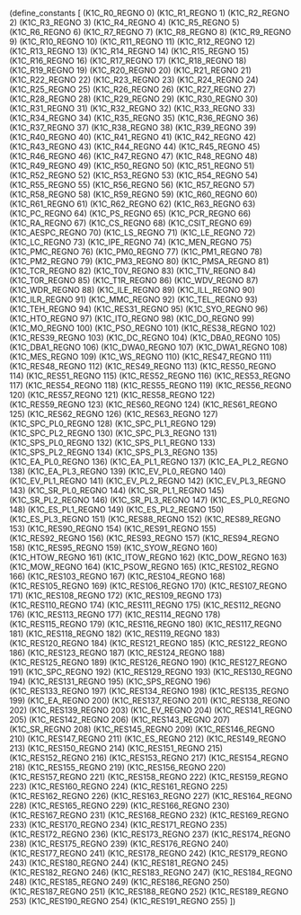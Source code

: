 (define_constants [
  (K1C_R0_REGNO 0)
  (K1C_R1_REGNO 1)
  (K1C_R2_REGNO 2)
  (K1C_R3_REGNO 3)
  (K1C_R4_REGNO 4)
  (K1C_R5_REGNO 5)
  (K1C_R6_REGNO 6)
  (K1C_R7_REGNO 7)
  (K1C_R8_REGNO 8)
  (K1C_R9_REGNO 9)
  (K1C_R10_REGNO 10)
  (K1C_R11_REGNO 11)
  (K1C_R12_REGNO 12)
  (K1C_R13_REGNO 13)
  (K1C_R14_REGNO 14)
  (K1C_R15_REGNO 15)
  (K1C_R16_REGNO 16)
  (K1C_R17_REGNO 17)
  (K1C_R18_REGNO 18)
  (K1C_R19_REGNO 19)
  (K1C_R20_REGNO 20)
  (K1C_R21_REGNO 21)
  (K1C_R22_REGNO 22)
  (K1C_R23_REGNO 23)
  (K1C_R24_REGNO 24)
  (K1C_R25_REGNO 25)
  (K1C_R26_REGNO 26)
  (K1C_R27_REGNO 27)
  (K1C_R28_REGNO 28)
  (K1C_R29_REGNO 29)
  (K1C_R30_REGNO 30)
  (K1C_R31_REGNO 31)
  (K1C_R32_REGNO 32)
  (K1C_R33_REGNO 33)
  (K1C_R34_REGNO 34)
  (K1C_R35_REGNO 35)
  (K1C_R36_REGNO 36)
  (K1C_R37_REGNO 37)
  (K1C_R38_REGNO 38)
  (K1C_R39_REGNO 39)
  (K1C_R40_REGNO 40)
  (K1C_R41_REGNO 41)
  (K1C_R42_REGNO 42)
  (K1C_R43_REGNO 43)
  (K1C_R44_REGNO 44)
  (K1C_R45_REGNO 45)
  (K1C_R46_REGNO 46)
  (K1C_R47_REGNO 47)
  (K1C_R48_REGNO 48)
  (K1C_R49_REGNO 49)
  (K1C_R50_REGNO 50)
  (K1C_R51_REGNO 51)
  (K1C_R52_REGNO 52)
  (K1C_R53_REGNO 53)
  (K1C_R54_REGNO 54)
  (K1C_R55_REGNO 55)
  (K1C_R56_REGNO 56)
  (K1C_R57_REGNO 57)
  (K1C_R58_REGNO 58)
  (K1C_R59_REGNO 59)
  (K1C_R60_REGNO 60)
  (K1C_R61_REGNO 61)
  (K1C_R62_REGNO 62)
  (K1C_R63_REGNO 63)
  (K1C_PC_REGNO 64)
  (K1C_PS_REGNO 65)
  (K1C_PCR_REGNO 66)
  (K1C_RA_REGNO 67)
  (K1C_CS_REGNO 68)
  (K1C_CSIT_REGNO 69)
  (K1C_AESPC_REGNO 70)
  (K1C_LS_REGNO 71)
  (K1C_LE_REGNO 72)
  (K1C_LC_REGNO 73)
  (K1C_IPE_REGNO 74)
  (K1C_MEN_REGNO 75)
  (K1C_PMC_REGNO 76)
  (K1C_PM0_REGNO 77)
  (K1C_PM1_REGNO 78)
  (K1C_PM2_REGNO 79)
  (K1C_PM3_REGNO 80)
  (K1C_PMSA_REGNO 81)
  (K1C_TCR_REGNO 82)
  (K1C_T0V_REGNO 83)
  (K1C_T1V_REGNO 84)
  (K1C_T0R_REGNO 85)
  (K1C_T1R_REGNO 86)
  (K1C_WDV_REGNO 87)
  (K1C_WDR_REGNO 88)
  (K1C_ILE_REGNO 89)
  (K1C_ILL_REGNO 90)
  (K1C_ILR_REGNO 91)
  (K1C_MMC_REGNO 92)
  (K1C_TEL_REGNO 93)
  (K1C_TEH_REGNO 94)
  (K1C_RES31_REGNO 95)
  (K1C_SYO_REGNO 96)
  (K1C_HTO_REGNO 97)
  (K1C_ITO_REGNO 98)
  (K1C_DO_REGNO 99)
  (K1C_MO_REGNO 100)
  (K1C_PSO_REGNO 101)
  (K1C_RES38_REGNO 102)
  (K1C_RES39_REGNO 103)
  (K1C_DC_REGNO 104)
  (K1C_DBA0_REGNO 105)
  (K1C_DBA1_REGNO 106)
  (K1C_DWA0_REGNO 107)
  (K1C_DWA1_REGNO 108)
  (K1C_MES_REGNO 109)
  (K1C_WS_REGNO 110)
  (K1C_RES47_REGNO 111)
  (K1C_RES48_REGNO 112)
  (K1C_RES49_REGNO 113)
  (K1C_RES50_REGNO 114)
  (K1C_RES51_REGNO 115)
  (K1C_RES52_REGNO 116)
  (K1C_RES53_REGNO 117)
  (K1C_RES54_REGNO 118)
  (K1C_RES55_REGNO 119)
  (K1C_RES56_REGNO 120)
  (K1C_RES57_REGNO 121)
  (K1C_RES58_REGNO 122)
  (K1C_RES59_REGNO 123)
  (K1C_RES60_REGNO 124)
  (K1C_RES61_REGNO 125)
  (K1C_RES62_REGNO 126)
  (K1C_RES63_REGNO 127)
  (K1C_SPC_PL0_REGNO 128)
  (K1C_SPC_PL1_REGNO 129)
  (K1C_SPC_PL2_REGNO 130)
  (K1C_SPC_PL3_REGNO 131)
  (K1C_SPS_PL0_REGNO 132)
  (K1C_SPS_PL1_REGNO 133)
  (K1C_SPS_PL2_REGNO 134)
  (K1C_SPS_PL3_REGNO 135)
  (K1C_EA_PL0_REGNO 136)
  (K1C_EA_PL1_REGNO 137)
  (K1C_EA_PL2_REGNO 138)
  (K1C_EA_PL3_REGNO 139)
  (K1C_EV_PL0_REGNO 140)
  (K1C_EV_PL1_REGNO 141)
  (K1C_EV_PL2_REGNO 142)
  (K1C_EV_PL3_REGNO 143)
  (K1C_SR_PL0_REGNO 144)
  (K1C_SR_PL1_REGNO 145)
  (K1C_SR_PL2_REGNO 146)
  (K1C_SR_PL3_REGNO 147)
  (K1C_ES_PL0_REGNO 148)
  (K1C_ES_PL1_REGNO 149)
  (K1C_ES_PL2_REGNO 150)
  (K1C_ES_PL3_REGNO 151)
  (K1C_RES88_REGNO 152)
  (K1C_RES89_REGNO 153)
  (K1C_RES90_REGNO 154)
  (K1C_RES91_REGNO 155)
  (K1C_RES92_REGNO 156)
  (K1C_RES93_REGNO 157)
  (K1C_RES94_REGNO 158)
  (K1C_RES95_REGNO 159)
  (K1C_SYOW_REGNO 160)
  (K1C_HTOW_REGNO 161)
  (K1C_ITOW_REGNO 162)
  (K1C_DOW_REGNO 163)
  (K1C_MOW_REGNO 164)
  (K1C_PSOW_REGNO 165)
  (K1C_RES102_REGNO 166)
  (K1C_RES103_REGNO 167)
  (K1C_RES104_REGNO 168)
  (K1C_RES105_REGNO 169)
  (K1C_RES106_REGNO 170)
  (K1C_RES107_REGNO 171)
  (K1C_RES108_REGNO 172)
  (K1C_RES109_REGNO 173)
  (K1C_RES110_REGNO 174)
  (K1C_RES111_REGNO 175)
  (K1C_RES112_REGNO 176)
  (K1C_RES113_REGNO 177)
  (K1C_RES114_REGNO 178)
  (K1C_RES115_REGNO 179)
  (K1C_RES116_REGNO 180)
  (K1C_RES117_REGNO 181)
  (K1C_RES118_REGNO 182)
  (K1C_RES119_REGNO 183)
  (K1C_RES120_REGNO 184)
  (K1C_RES121_REGNO 185)
  (K1C_RES122_REGNO 186)
  (K1C_RES123_REGNO 187)
  (K1C_RES124_REGNO 188)
  (K1C_RES125_REGNO 189)
  (K1C_RES126_REGNO 190)
  (K1C_RES127_REGNO 191)
  (K1C_SPC_REGNO 192)
  (K1C_RES129_REGNO 193)
  (K1C_RES130_REGNO 194)
  (K1C_RES131_REGNO 195)
  (K1C_SPS_REGNO 196)
  (K1C_RES133_REGNO 197)
  (K1C_RES134_REGNO 198)
  (K1C_RES135_REGNO 199)
  (K1C_EA_REGNO 200)
  (K1C_RES137_REGNO 201)
  (K1C_RES138_REGNO 202)
  (K1C_RES139_REGNO 203)
  (K1C_EV_REGNO 204)
  (K1C_RES141_REGNO 205)
  (K1C_RES142_REGNO 206)
  (K1C_RES143_REGNO 207)
  (K1C_SR_REGNO 208)
  (K1C_RES145_REGNO 209)
  (K1C_RES146_REGNO 210)
  (K1C_RES147_REGNO 211)
  (K1C_ES_REGNO 212)
  (K1C_RES149_REGNO 213)
  (K1C_RES150_REGNO 214)
  (K1C_RES151_REGNO 215)
  (K1C_RES152_REGNO 216)
  (K1C_RES153_REGNO 217)
  (K1C_RES154_REGNO 218)
  (K1C_RES155_REGNO 219)
  (K1C_RES156_REGNO 220)
  (K1C_RES157_REGNO 221)
  (K1C_RES158_REGNO 222)
  (K1C_RES159_REGNO 223)
  (K1C_RES160_REGNO 224)
  (K1C_RES161_REGNO 225)
  (K1C_RES162_REGNO 226)
  (K1C_RES163_REGNO 227)
  (K1C_RES164_REGNO 228)
  (K1C_RES165_REGNO 229)
  (K1C_RES166_REGNO 230)
  (K1C_RES167_REGNO 231)
  (K1C_RES168_REGNO 232)
  (K1C_RES169_REGNO 233)
  (K1C_RES170_REGNO 234)
  (K1C_RES171_REGNO 235)
  (K1C_RES172_REGNO 236)
  (K1C_RES173_REGNO 237)
  (K1C_RES174_REGNO 238)
  (K1C_RES175_REGNO 239)
  (K1C_RES176_REGNO 240)
  (K1C_RES177_REGNO 241)
  (K1C_RES178_REGNO 242)
  (K1C_RES179_REGNO 243)
  (K1C_RES180_REGNO 244)
  (K1C_RES181_REGNO 245)
  (K1C_RES182_REGNO 246)
  (K1C_RES183_REGNO 247)
  (K1C_RES184_REGNO 248)
  (K1C_RES185_REGNO 249)
  (K1C_RES186_REGNO 250)
  (K1C_RES187_REGNO 251)
  (K1C_RES188_REGNO 252)
  (K1C_RES189_REGNO 253)
  (K1C_RES190_REGNO 254)
  (K1C_RES191_REGNO 255)
])
